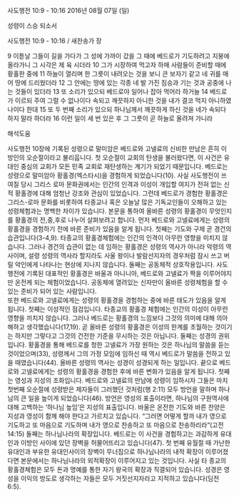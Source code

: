사도행전 10:9 - 10:16 
2016년 08월 07일 (일)

성령이 스승 되소서



사도행전 10:9 - 10:16 / 새찬송가  장


9 이튿날 그들이 길을 가다가 그 성에 가까이 갔을 그 때에 베드로가 기도하려고 지붕에 올라가니 그 시각은 제 육 시더라
10 그가 시장하여 먹고자 하매 사람들이 준비할 때에 황홀한 중에
11 하늘이 열리며 한 그릇이 내려오는 것을 보니 큰 보자기 같고 네 귀를 매어 땅에 드리웠더라
12 그 안에는 땅에 있는 각종 네 발 가진 짐승과 기는 것과 공중에 나는 것들이 있더라
13 또 소리가 있으되 베드로야 일어나 잡아 먹어라 하거늘
14 베드로가 이르되 주여 그럴 수 없나이다 속되고 깨끗하지 아니한 것을 내가 결코 먹지 아니하였나이다 한대
15 또 두 번째 소리가 있으되 하나님께서 깨끗하게 하신 것을 네가 속되다 하지 말라 하더라
16 이런 일이 세 번 있은 후 그 그릇이 곧 하늘로 올려져 가니라

해석도움





사도행전 10장에 기록된 성령으로 말미암은 베드로와 고넬료의 신비한 만남은 흔히 이방인의 오순절이라고 불리웁니다. 첫 오순절이 교회의 탄생을 불러왔다면, 이 사건은 유대인 중심의 교회가 모든 민족 교회로 재탄생하는 계기가 되었기 때문입니다. 
베드로는 성령으로 말미암아 황홀경(엑스타시)을 경험하게 되었습니다(10).  사실 사도행전이 쓰여질 당시 그리스 로마 문화권에서는 인간의 인격과 이성이 개입할 여지가 전혀 없는 신적 황홀경에 대해 엄청난 강조와 관심이 있었습니다. 그런데 베드로가 경험한 황홀경은 그리스-로마 문화를 비롯하여 타종교나 혹은 오늘날 많은 기독교인들이 오해하고 있는 성령체험과는 명백한 차이가 있습니다.
본문을 통하여 올바른 성령의 황홀경이 무엇인지를 황홀경의 전,중,후로 나누어 살펴보려고 합니다. 
먼저 베드로와 고넬료에게는 성령의 황홀경을 경험하기 전에 바른 준비가 있음을 알게 됩니다. 첫째는 기도와 구제 곧 경건의 습관입니다(3-4,9). 타종교의 황홀경체험에는 인간의 인격이 아무런 영향을 미치지 않습니다. 그러나 경건의 습관이 없는 데 임하는 황홀경은 성령의 역사가 아니라 악령의 역사이며, 설령 성령의 역사라 할지라도 사울 왕이나 발람선지자의 경우처럼 잠시 쓰고 버릴 악인에게 나타나는 현상에 지나지 않습니다. 둘째는 공동체적 상호작용입니다. 사도행전에 기록된 대표적인 황홀경은 바울과 아니니아, 베드로와 고넬료가 짝을 이루어야지만 온전케 되는 체험이었습니다. 공동체에 열려있는 신자만이 올바른 성령체험을 할 수 있는 준비가 되어 있는 사람입니다.     
또한 베드로와 고넬료에게는 성령의 황홀경을 경험하는 중에 바른 태도가 있음을 알게 됩니다. 첫째는 이성적인 점검입니다. 타종교의 황홀경 체험에는 인간의 이성이 아무런 영향을 끼치지 않습니다. 그러나 베드로는 황홀경의 느낌보다 그것의 의미에 대해 의아해하고 생각했습니다(17,19). 곧  올바른 성령의 황홀경은 이성의 한계를 초월하는 것이기는 하지만 그렇다고 그것의 건전한 기준을 무시하는 것은 아닙니다. 둘째는 성경의 권위입니다. 황홀경을 통해 베드로를 청한 고넬료가 가장 원하는 것은 하나님의 말씀을 듣는 것이었으며(33), 성령께서 그의 가정 모임에 임하신 때 역시 베드로가 말씀을 전하고 있을 때였습니다(44). 올바른 성령의 역사는 성경이 성경되게 하는 일입니다.
끝으로 베드로와 고넬료에게는 성령의 황홀경을 경험한 후에 바른 변화가 있음을 알게 됩니다. 첫째는 영성과 지성의 조화입니다. 베드로와 고넬료의 만남에 성령이 임하시자 그들은 마치 첫번째 오순절에 성령받은 제자들이 그러했던 것처럼(행 2:11) 모두 방언을 말하며 하나님의 큰 일을 높이게 되었습니다(46). 방언은 영성의 표출이라면, 하나님의 구원역사에 대해 고백하는 ‘하나님 높임’은 지성의 표출입니다. 바울은 온전한 기도와 바른 찬양은 지성과 영성이 함께 해야 한다고 가르치고 있습니다. “그러면 어떻게 할까 내가 영으로 기도하고 또 마음으로 기도하며 내가 영으로 찬송하고 또 마음으로 찬송하리라“(고전 14:15)
둘째는 하나님나라의 확장입니다. 베드로는 이 사건을 경험하고는 과감하게 유대인과 이방인 사이에 있던 장벽을 허물어뜨리고 있습니다(47). 첫 번째 유월절 때 가난한 유대인과 부유한 유대인사이의 장벽이 무너짐으로 하나님나라의 내적 확장이 이루어졌다면 본문에서는 하나님나라의 외적확장이 이루어지고 있는 것입니다. 사실 타 종교의 황홀경체험은 모두 돈과 명예를 통한 자기 왕국의 확장과 직결되어 있습니다. 성경은 영성을 이익의 방도로 생각하는 자들은 모두 거짓선지자라고 지적하고 있습니다(딤전 6:5).